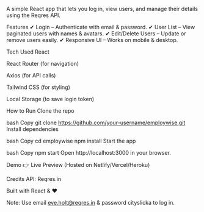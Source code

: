 A simple React app that lets you log in, view users, and manage their details using the Reqres API.

Features
✔ Login – Authenticate with email & password.
✔ User List – View paginated users with names & avatars.
✔ Edit/Delete Users – Update or remove users easily.
✔ Responsive UI – Works on mobile & desktop.

Tech Used
React

React Router (for navigation)

Axios (for API calls)

Tailwind CSS (for styling)

Local Storage (to save login token)

How to Run
Clone the repo

bash
Copy
git clone https://github.com/your-username/employwise.git
Install dependencies

bash
Copy
cd employwise
npm install
Start the app

bash
Copy
npm start
Open http://localhost:3000 in your browser.

Demo
👉 Live Preview (Hosted on Netlify/Vercel/Heroku)

Credits
API: Reqres.in

Built with React & ❤️

Note: Use email eve.holt@reqres.in & password cityslicka to log in.